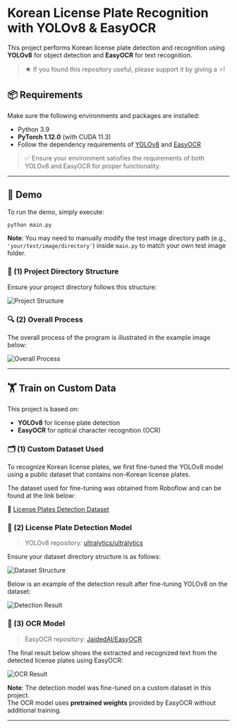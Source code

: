# Korean License Plate Recognition with YOLOv8 & EasyOCR

This project performs Korean license plate detection and recognition using **YOLOv8** for object detection and **EasyOCR** for text recognition.

> ★ If you found this repository useful, please support it by giving a ⭐!

## 📦 Requirements

Make sure the following environments and packages are installed:

- Python 3.9  
- **PyTorch 1.12.0** (with CUDA 11.3)  
- Follow the dependency requirements of [YOLOv8](https://github.com/ultralytics/ultralytics) and [EasyOCR](https://github.com/JaidedAI/EasyOCR)

> ✅ Ensure your environment satisfies the requirements of both YOLOv8 and EasyOCR for proper functionality.

---

## 🧪 Demo

To run the demo, simply execute:

```bash
python main.py
```

**Note**: You may need to manually modify the test image directory path (e.g., `'your/test/image/directory'`) inside `main.py` to match your own test image folder.

### 📁 (1) Project Directory Structure

Ensure your project directory follows this structure:

![Project Structure](https://github.com/kimmyju/LicensePlateOcr/assets/104639605/2f242188-302a-43b2-a65e-b94d75847dc2)

### 🔍 (2) Overall Process

The overall process of the program is illustrated in the example image below:

![Overall Process](https://github.com/user-attachments/assets/77a0be15-c24d-4b9b-894d-42d086f71c3f)

---

## 🏋️ Train on Custom Data

This project is based on:

- **YOLOv8** for license plate detection  
- **EasyOCR** for optical character recognition (OCR)

### 🗂 (1) Custom Dataset Used 

To recognize Korean license plates, we first fine-tuned the YOLOv8 model using a public dataset that contains non-Korean license plates. 


The dataset used for fine-tuning was obtained from Roboflow and can be found at the link below:

🔗 [License Plates Detection Dataset](https://universe.roboflow.com/bright-line-solutions/license-plates-detection-anpr)

### 🔧 (2) License Plate Detection Model

> YOLOv8 repository: [ultralytics/ultralytics](https://github.com/ultralytics/ultralytics)

Ensure your dataset directory structure is as follows:


![Dataset Structure](https://github.com/kimmyju/LicensePlateOcr/assets/104639605/a1d1b0c1-74cd-4194-859c-410fc0d12c18)

Below is an example of the detection result after fine-tuning YOLOv8 on the dataset:

![Detection Result](https://github.com/kimmyju/LicensePlateOcr/assets/104639605/02b6fb87-7826-4aee-97b2-b6ed7cfb0cc9)

### 🧠 (3) OCR Model

> EasyOCR repository: [JaidedAI/EasyOCR](https://github.com/JaidedAI/EasyOCR)

The final result below shows the extracted and recognized text from the detected license plates using EasyOCR:

![OCR Result](https://github.com/kimmyju/LicensePlateOcr/assets/104639605/3c2809dd-f646-491d-a34e-fb3383195a23)

**Note**: The detection model was fine-tuned on a custom dataset in this project.  
The OCR model uses **pretrained weights** provided by EasyOCR without additional training.

---